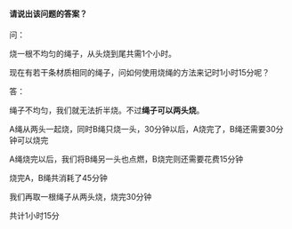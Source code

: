 #### 请说出该问题的答案？

问：

烧一根不均匀的绳子，从头烧到尾共需1个小时。

现在有若干条材质相同的绳子，问如何使用烧绳的方法来记时1小时15分呢？



答：

绳子不均匀，我们就无法折半烧。不过**绳子可以两头烧**。

A绳从两头一起烧，同时B绳只烧一头，30分钟以后，A烧完了，B绳还需要30分钟可以烧完

A绳烧完以后，我们将B绳另一头也点燃，B烧完则还需要花费15分钟

烧完A，B绳共消耗了45分钟

我们再取一根绳子从两头烧，烧完30分钟

共计1小时15分

